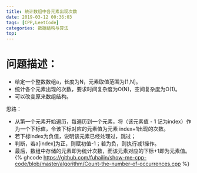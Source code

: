 ```yaml
---
title: 统计数组中各元素出现次数
date: 2019-03-12 00:36:03
tags: [CPP,LeetCode]
categories: 数据结构与算法
top:
---
```

# 问题描述：

 * 给定一个整数数组a，长度为N，元素取值范围为[1,N]。
 * 统计各个元素出现的次数，要求时间复杂度为O(N)，空间复杂度为O(1)。
 * 可以改变原来数组结构。

<!-- more -->

思路：

 * 从第一个元素开始遍历，每遍历到一个元素，将（该元素值 - 1 记为index）作为一个下标值，令该下标对应的元素值为元素 index+1出现的次数。
 * 若下标index为负值，说明该元素已经处理过，跳过；
 * 判断，若a[index]为正，则赋初值-1；若为负，则执行减1操作。
 * 最后，数组中存储的元素即为统计次数，而该元素对应的下标+1即为元素值。
{% ghcode https://github.com/fuhailin/show-me-cpp-code/blob/master/algorithm/Count-the-number-of-occurrences.cpp %}
